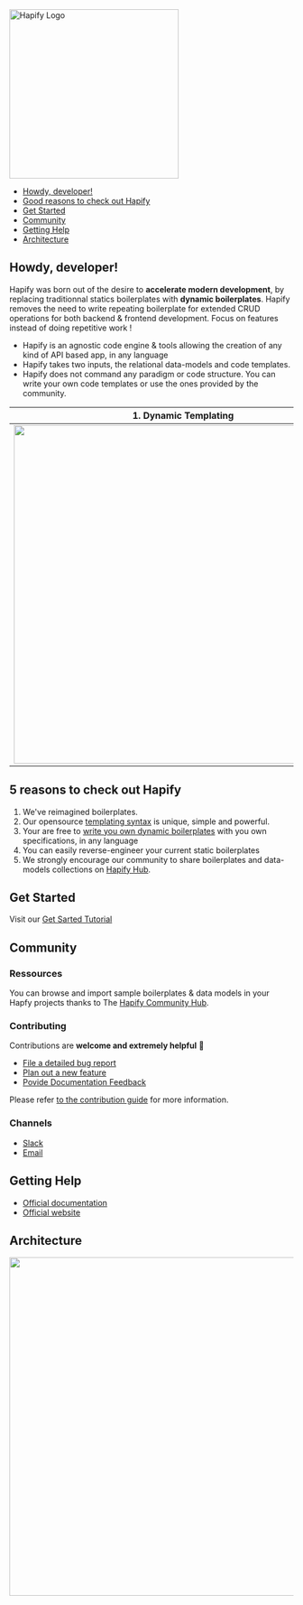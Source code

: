 <img align="center" width="300" src="https://github.com/hapify/hapify/blob/master/images/Hapify_logo_white.png" alt="Hapify Logo">

- [Howdy, developer!](https://github.com/hapify/hapify#howdy-developer)
- [Good reasons to check out Hapify](https://github.com/hapify/hapify#5-reasons-to-check-out-hapify)
- [Get Started](https://github.com/hapify/hapify#get-started)
- [Community](https://github.com/hapify/hapify#community)
- [Getting Help](https://github.com/hapify/hapify#getting-help)
- [Architecture](https://github.com/hapify/hapify/blob/master/README.md#architecture)



## Howdy, developer!

Hapify was born out of the desire to **accelerate modern development**, by replacing traditionnal statics boilerplates with **dynamic boilerplates**. Hapify removes the need to write repeating boilerplate for extended CRUD operations for both backend & frontend development. Focus on features instead of doing repetitive work !

- Hapify is an agnostic code engine & tools allowing the creation of any kind of API based app, in any language
- Hapify takes two inputs, the relational data-models and code templates.
- Hapify does not command any paradigm or code structure. You can write your own code templates or use the ones provided by the community.


| 1. Dynamic Templating | 2. Data Modelisation | 3. Code Engine |
| --- | --- | --- |
| <img align="center" width="600" src="https://github.com/hapify/hapify/blob/master/images/1.adaptative-template-hapify.png"> | <img align="center" width="600" src="https://github.com/hapify/hapify/blob/master/images/2.data-modelisation-hapify.png"> | <img align="center" width="600" src="https://github.com/hapify/hapify/blob/master/images/3.code-engine-hapify.png"> |


## 5 reasons to check out Hapify

1. We've reimagined boilerplates.
1. Our opensource [templating syntax](https://hapify.io/documentation/syntax) is unique, simple and powerful.
1. Your are free to [write you own dynamic boilerplates](https://hapify.io/documentation/templating) with you own specifications, in any language
1. You can easily reverse-engineer your current static boilerplates
1. We strongly encourage our community to share boilerplates and data-models collections on [Hapify Hub](https://hub.hapify.io/).


## Get Started

Visit our [Get Sarted Tutorial](https://www.hapify.io/get-started)


## Community

### Ressources
You can browse and import sample boilerplates & data models in your Hapfy projects thanks to The [Hapify Community Hub](https://hub.hapify.io/).


### Contributing

Contributions are **welcome and extremely helpful** 🙌
- [File a detailed bug report](https://github.com/hapify/hapify/issues/new?template=bug_report.md)
- [Plan out a new feature](https://github.com/hapify/hapify/issues/new?template=feature_request.md)
- [Povide Documentation Feedback](https://github.com/hapify/hapify/issues/new??template=documentation.md)

Please refer [to the contribution guide](https://github.com/hapify/hapify/blob/master/CONTRIBUTING.md) for more information.

### Channels
- [Slack](https://hapify.slack.com)
- [Email](mailto:hello@hapify.io)


## Getting Help
- [Official documentation](https://www.hapify.io/documentation)
- [Official website](https://www.hapify.io)


## Architecture
<img align="center" width="600" src="https://github.com/hapify/hapify/blob/master/images/how-it-works-schema-hapify.png">






